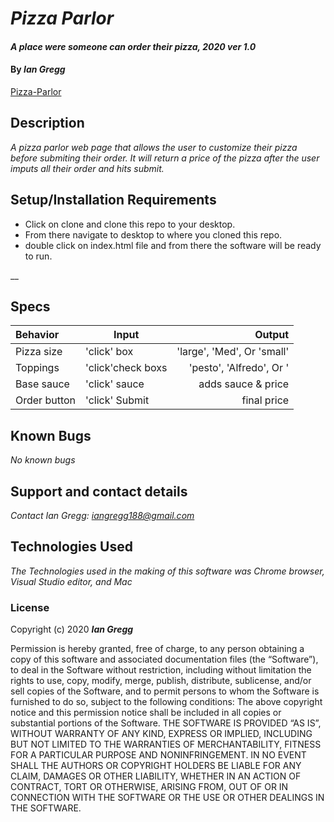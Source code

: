 # _Pizza Parlor_

#### _A place were someone can order their pizza, 2020 ver 1.0_

#### By _Ian Gregg_
[Pizza-Parlor](https://github.com/oldgregg89/pizza-parlor)


## Description

_A pizza parlor web page that allows the user to customize their pizza before submiting their order. It will return a price of the pizza after the user imputs all their order and hits submit._

## Setup/Installation Requirements


* Click on clone and clone this repo to your desktop.
* From there navigate to desktop to where you cloned this repo.
* double click on index.html file and from there the software will be ready to run.

__

## Specs

| Behavior    | Input | Output |
| :---------- | ----- | -----: |
| Pizza size | 'click' box | 'large', 'Med', Or 'small' |
| Toppings | 'click'check boxs  | 'pesto', 'Alfredo', Or '  |
| Base sauce | 'click' sauce | adds sauce & price |
| Order button | 'click' Submit | final price |


## Known Bugs

_No known bugs_

## Support and contact details

_Contact Ian Gregg: <iangregg188@gmail.com>_

## Technologies Used

_The Technologies used in the making of this software was Chrome browser, Visual Studio editor, and Mac_

### License

Copyright (c) 2020 **_Ian Gregg_**

Permission is hereby granted, free of charge, to any person obtaining a copy of this software and associated documentation files (the “Software”), to deal in the Software without restriction, including without limitation the rights to use, copy, modify, merge, publish, distribute, sublicense, and/or sell copies of the Software, and to permit persons to whom the Software is furnished to do so, subject to the following conditions:
The above copyright notice and this permission notice shall be included in all copies or substantial portions of the Software.
THE SOFTWARE IS PROVIDED “AS IS”, WITHOUT WARRANTY OF ANY KIND, EXPRESS OR IMPLIED, INCLUDING BUT NOT LIMITED TO THE WARRANTIES OF MERCHANTABILITY, FITNESS FOR A PARTICULAR PURPOSE AND NONINFRINGEMENT. IN NO EVENT SHALL THE AUTHORS OR COPYRIGHT HOLDERS BE LIABLE FOR ANY CLAIM, DAMAGES OR OTHER LIABILITY, WHETHER IN AN ACTION OF CONTRACT, TORT OR OTHERWISE, ARISING FROM, OUT OF OR IN CONNECTION WITH THE SOFTWARE OR THE USE OR OTHER DEALINGS IN THE SOFTWARE.

